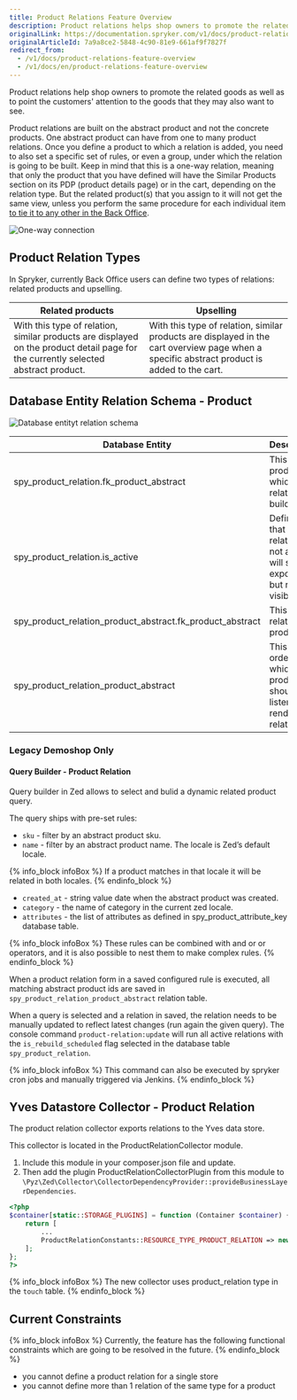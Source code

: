 ```yaml
---
title: Product Relations Feature Overview
description: Product relations helps shop owners to promote the related goods as well as to point the customers' attention on the goods that they may also want to see.
originalLink: https://documentation.spryker.com/v1/docs/product-relations-feature-overview
originalArticleId: 7a9a8ce2-5848-4c90-81e9-661af9f7827f
redirect_from:
  - /v1/docs/product-relations-feature-overview
  - /v1/docs/en/product-relations-feature-overview
---
```


Product relations help shop owners to promote the related goods as well as to point the customers' attention to the goods that they may also want to see.

Product relations are built on the abstract product and not the concrete products. One abstract product can have from one to many product relations. Once you define a product to which a relation is added, you need to also set a specific set of rules, or even a group, under which the relation is going to be built. Keep in mind that this is a one-way relation, meaning that only the product that you have defined will have the Similar Products section on its PDP (product details page) or in the cart, depending on the relation type. But the related product(s) that you assign to it will not get the same view, unless you perform the same procedure for each individual item [to tie it to any other in the Back Office](/docs/scos/user/user-guides/{{page.version}}/back-office-user-guide/merchandising/product-relations/creating-product-relations.html).

![One-way connection](https://spryker.s3.eu-central-1.amazonaws.com/docs/Features/Product+Management/Product+Relations/Product+Relations+Feature+Overview/One-Way+Connection.gif)

## Product Relation Types
In Spryker, currently Back Office users can define two types of relations: related products and upselling.

| Related products | Upselling |
| --- | --- |
| With this type of relation, similar products are displayed on the product detail page for the currently selected abstract product. | With this type of relation, similar products are displayed in the cart overview page when a specific abstract product is added to the cart. |

## Database Entity Relation Schema - Product
![Database entityt relation schema](https://spryker.s3.eu-central-1.amazonaws.com/docs/Features/Product+Management/Product+Relations/Product+Relations+Feature+Overview/db_relation_schema.png)

| Database Entity | Description |
| --- | --- |
| spy_product_relation.fk_product_abstract | This is the product for which relation is build. |
| spy_product_relation.is_active | Defines that if relation is not active it will still be exported, but not visible. |
| spy_product_relation_product_abstract.fk_product_abstract | This is the related product. |
| spy_product_relation_product_abstract | This is order in which products should be listen when rendering relations. |

### Legacy Demoshop Only
#### Query Builder - Product Relation

Query builder in Zed allows to select and bulid a dynamic related product query.

The query ships with pre-set rules:

* `sku` - filter by an abstract product sku.
* `name` - filter by an abstract product name. The locale is Zed’s default locale.

{% info_block infoBox %}
If a product matches in that locale it will be related in both locales.
{% endinfo_block %}

* `created_at` - string value date when the abstract product was created.
* `category` - the name of category in the current zed locale.
* `attributes` - the list of attributes as defined in spy_product_attribute_key database table.

{% info_block infoBox %}
These rules can be combined with and or or operators, and it is also possible to nest them to make complex rules.
{% endinfo_block %}

When a product relation form in a saved configured rule is executed, all matching abstract product ids are saved in `spy_product_relation_product_abstract` relation table.

When a query is selected and a relation in saved, the relation needs to be manually updated to reflect latest changes (run again the given query). The console command `product-relation:update` will run all active relations with the `is_rebuild_scheduled` flag selected in the database table `spy_product_relation`.

{% info_block infoBox %}
This command can also be executed by spryker cron jobs and manually triggered via Jenkins.
{% endinfo_block %}

## Yves Datastore Collector - Product Relation
The product relation collector exports relations to the Yves data store.

This collector is located in the ProductRelationCollector module.

1. Include this module in your composer.json file and update.
2. Then add the plugin ProductRelationCollectorPlugin from this module to `\Pyz\Zed\Collector\CollectorDependencyProvider::provideBusinessLayerDependencies`.

```php
<?php
$container[static::STORAGE_PLUGINS] = function (Container $container) {
	return [
		...
		ProductRelationConstants::RESOURCE_TYPE_PRODUCT_RELATION => new ProductRelationCollectorPlugin(),
	];
};
?>
```

{% info_block infoBox %}
The new collector uses product_relation type in the `touch` table.
{% endinfo_block %}

## Current Constraints
{% info_block infoBox %}
Currently, the feature has the following functional constraints which are going to be resolved in the future.
{% endinfo_block %}

* you cannot define a product relation for a single store
* you cannot define more than 1 relation of the same type for a product

<!-- Last review date: Mar 29, 2019-- by Anastasia Datsun -->
